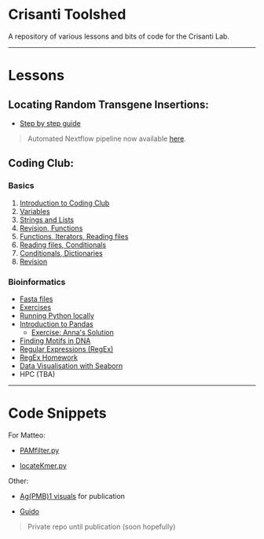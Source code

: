 # Crisanti Toolshed

A repository of various lessons and bits of code for the Crisanti Lab.

---

# Lessons

## Locating Random Transgene Insertions:
- [Step by step guide](lessons/locating_transgenes.md)

> Automated Nextflow pipeline now available [here](https://github.com/Tycour/locate-transgene).

## Coding Club:

### Basics

1. [Introduction to Coding Club](https://github.com/Tycour/crisanti-toolshed/blob/main/docs/lessons/01_Introduction_to_CC.ipynb)
2. [Variables](https://github.com/Tycour/crisanti-toolshed/blob/main/docs/lessons/02_Variables.ipynb)
3. [Strings and Lists](https://github.com/Tycour/crisanti-toolshed/blob/main/docs/lessons/03_Strings_and_lists.ipynb)
4. [Revision, Functions](https://github.com/Tycour/crisanti-toolshed/blob/main/docs/lessons/04_Revision_Strings,_lists_+_functions.ipynb)
5. [Functions, Iterators, Reading files](https://github.com/Tycour/crisanti-toolshed/blob/main/docs/lessons/05_Functions%2C_iterators%2C_reading_files.ipynb)
6. [Reading files, Conditionals](https://github.com/Tycour/crisanti-toolshed/blob/main/docs/lessons/06_Reading_files%2C_conditionals.ipynb)
7. [Conditionals, Dictionaries](https://github.com/Tycour/crisanti-toolshed/blob/main/docs/lessons/07_Conditionals_and_dictionaries.ipynb)
8. [Revision](https://github.com/Tycour/crisanti-toolshed/blob/main/docs/lessons/08_Revision.ipynb)

### Bioinformatics

- [Fasta files](https://github.com/Tycour/crisanti-toolshed/blob/main/docs/lessons/09_Fasta_homework.ipynb)
- [Exercises](https://github.com/Tycour/crisanti-toolshed/blob/main/docs/lessons/10_Exercises.ipynb)
- [Running Python locally](https://github.com/Tycour/crisanti-toolshed/blob/main/docs/lessons/13_Running_Python_locally.ipynb)
- [Introduction to Pandas](https://github.com/Tycour/crisanti-toolshed/blob/main/docs/lessons/14_Introduction_to_Pandas_and_exercises.ipynb)
  - [Exercise: Anna's Solution](https://github.com/Tycour/crisanti-toolshed/blob/main/docs/lessons/Homework_Pandas_Anas_solution.ipynb)
- [Finding Motifs in DNA](https://github.com/Tycour/crisanti-toolshed/blob/main/docs/lessons/11_Finding_Motifs_Exercise.ipynb)
- [Regular Expressions (RegEx)](https://github.com/Tycour/crisanti-toolshed/blob/main/docs/lessons/Regular_Expression.ipynb)
- [RegEx Homework](https://github.com/Tycour/crisanti-toolshed/blob/main/docs/lessons/RegEx_Homework.ipynb)
- [Data Visualisation with Seaborn](https://github.com/Tycour/crisanti-toolshed/blob/main/docs/lessons/Gotta_learn_em_all_Plotting_with_Seaborn.ipynb)
- HPC (TBA)

---

# Code Snippets

For Matteo:

- [PAMfilter.py](https://github.com/Tycour/crisanti-toolshed/blob/main/docs/code/PAMfilter.py)
  

- [locateKmer.py](https://github.com/Tycour/crisanti-toolshed/blob/main/docs/code/locateKmer.py)

Other:

- [Ag(PMB)1 visuals](https://github.com/Tycour/crisanti-toolshed/blob/main/docs/code/PMB1_align_visuals.ipynb) for publication
  

- [Guido](https://github.com/nkran/guido)
> Private repo until publication (soon hopefully)